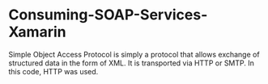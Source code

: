# Consuming-SOAP-Services-Xamarin
Simple Object Access Protocol is simply a protocol that allows exchange of structured data in the form of XML. It is transported via HTTP or SMTP. In this code, HTTP was used.
